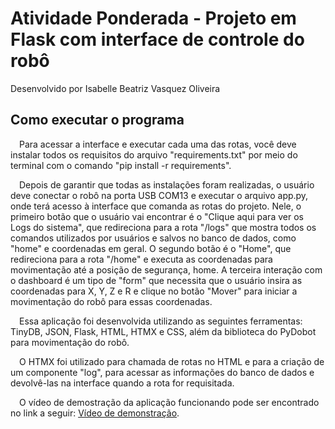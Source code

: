 # Atividade Ponderada - Projeto em Flask com interface de controle do robô

Desenvolvido por Isabelle Beatriz Vasquez Oliveira

## Como executar o programa

&emsp;Para acessar a interface e executar cada uma das rotas, você deve instalar todos os requisitos do arquivo "requirements.txt" por meio do terminal com o comando "pip install -r requirements".

&emsp;Depois de garantir que todas as instalações foram realizadas, o usuário deve conectar o robô na porta USB COM13 e executar o arquivo app.py, onde terá acesso à interface que comanda as rotas do projeto. Nele, o primeiro botão que o usuário vai encontrar é o "Clique aqui para ver os Logs do sistema", que redireciona para a rota "/logs" que mostra todos os comandos utilizados por usuários e salvos no banco de dados, como "home" e coordenadas em geral. O segundo botão é o "Home", que redireciona para a rota "/home" e executa as coordenadas para movimentação até a posição de segurança, home. A terceira interação com o dashboard é um tipo de "form" que necessita que o usuário insira as coordenadas para X, Y, Z e R e clique no botão "Mover" para iniciar a movimentação do robô para essas coordenadas.

&emsp;Essa aplicação foi desenvolvida utilizando as seguintes ferramentas: TinyDB, JSON, Flask, HTML, HTMX e CSS, além da biblioteca do PyDobot para movimentação do robô.

&emsp;O HTMX foi utilizado para chamada de rotas no HTML e para a criação de um componente "log", para acessar as informações do banco de dados e devolvê-las na interface quando a rota for requisitada.

&emsp;O vídeo de demostração da aplicação funcionando pode ser encontrado no link a seguir: [Vídeo de demonstração](https://youtu.be/8lyCWapT27o?si=vcvPwo94jI0iOizm). 




